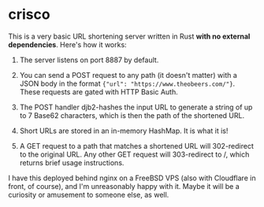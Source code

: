 # crisco

This is a very basic URL shortening server written in Rust **with no external
dependencies**. Here's how it works:

1. The server listens on port 8887 by default.

2. You can send a POST request to any path (it doesn't matter) with a JSON body
   in the format `{"url": "https://www.theobeers.com/"}`. These requests are
   gated with HTTP Basic Auth.

3. The POST handler djb2-hashes the input URL to generate a string of up to 7
   Base62 characters, which is then the path of the shortened URL.

4. Short URLs are stored in an in-memory HashMap. It is what it is!

5. A GET request to a path that matches a shortened URL will 302-redirect to the
   original URL. Any other GET request will 303-redirect to /, which returns
   brief usage instructions.

I have this deployed behind nginx on a FreeBSD VPS (also with Cloudflare in
front, of course), and I'm unreasonably happy with it. Maybe it will be a
curiosity or amusement to someone else, as well.
